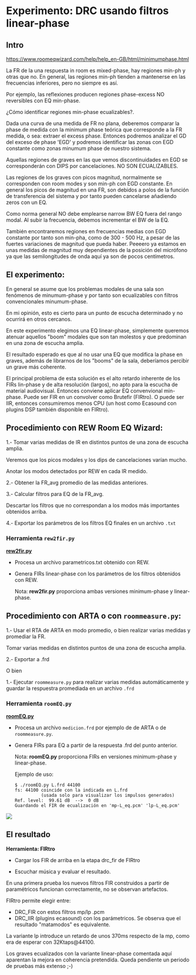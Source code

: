 # Experimento: DRC usando filtros linear-phase
 
## Intro

https://www.roomeqwizard.com/help/help_en-GB/html/minimumphase.html
 
La FR de la una respuesta in room es mixed-phase, hay regiones min-ph y otras que no. En general, las regiones min-ph tienden a mantenerse en las frecuencias inferiores, pero no siempre es así.
 
Por ejemplo, las reflexiones producen regiones phase-excess NO reversibles con EQ min-phase.
 
¿Cómo identificar regiones min-phase ecualizables?.

Dada una curva de una medida de FR no plana, deberemos comparar la phase de medida con la minimum phase teórica que corresponde a la FR medida, o sea: extraer el excess phase. Entonces podremos analizar el GD del exceso de phase 'EGD' y podremos identificar las zonas con EGD constante como zonas minumum phase de nuestro sistema.
 
Aquellas regiones de graves en las que vemos discontinuidades en EGD se corresponderán con DIPS por cancelaciones. NO SON ECUALIZABLES.
 
Las regiones de los graves con picos magnitud, normalmente se corresponden con room modes y son min-ph con EGD constante. En general los picos de magnitud en una FR, son debidos a polos de la función de transferencia del sistema y por tanto pueden cancelarse añadiendo zeros con un EQ.
 
Como norma general NO debe emplearse narrow BW EQ fuera del rango modal. Al subir la frecuencia, debemos incrementar el BW de la EQ.
 
También encontraremos regiones en frecuencias medias con EGD constante por tanto son min-pha, como de 300 - 500 Hz, a pesar de las fuertes variaciones de magnitud que pueda haber. Peeeero ya estamos en unas medidas de magnitud muy dependientes de la posición del micrófono ya que las semilongitudes de onda aquí ya son de pocos centímetros.
 
## El experimento:
 
En general se asume que los problemas modales de una sala son fenómenos de minumum-phase y por tanto son ecualizables con filtros convencionales minumum-phase.
 
En mi opinión, esto es cierto para un punto de escucha determinado y no ocurrirá en otros cercanos.
 
En este experimento elegimos una EQ linear-phase, simplemente queremos atenuar aquellos "boom" modales que son tan molestos y que predominan en una zona de escucha amplia.
 
El resultado esperado es que al no usar una EQ que modifica la phase en graves, además de librarnos de los "booms" de la sala, deberíamos percibir un grave más coherente.

El principal problema de esta solución es el alto retardo inherente de los FIRs lin-phase y de alta resolución (largos), no apto para la escucha de material audiovisual. Entonces conviene aplicar EQ convenvional min-phase. Puede ser FIR en un convolver como Brutefir (FIRtro). O puede ser IIR, entonces consumiremos menos CPU (un host como Ecasound con plugins DSP también disponible en FIRtro).

## Procedimiento con REW Room EQ Wizard:
 
1.- Tomar varias medidas de IR en distintos puntos de una zona de escucha amplia.

Veremos que los picos modales y los dips de cancelaciones varían mucho. 

Anotar los modos detectados por REW en cada IR medido.
 
2.- Obtener la FR_avg promedio de las medidas anteriores.
 
3.- Calcular filtros para EQ de la FR_avg.
 
Descartar los filtros que no correspondan a los modos más importantes obtenidos arriba.
 
4.- Exportar los parámetros de los filtros EQ finales en un archivo `.txt`
 
### Herramienta `rew2fir.py`

**[rew2fir.py](https://github.com/Rsantct/DRC/blob/master/drc_lin-pha/rew2fir.py)**

- Procesa un archivo parametricos.txt obtenido con REW.
 
- Genera FIRs linear-phase con los parámetros de los filtros obtenidos con REW.

    Nota: **rew2fir.py** proporciona ambas versiones minimum-phase y linear-phase.

## Procedimiento con ARTA o con `roommeasure.py`:
 
1.- Usar el RTA de ARTA en modo promedio, o bien realizar varias medidas y promediar la FR.

Tomar varias medidas en distintos puntos de una zona de escucha amplia.

2.- Exportar a .frd

O bien

1.- Ejecutar `roommeasure.py` para realizar varias medidas automáticamente y guardar la respuestra promediada en un archivo `.frd`
  
### Herramienta `roomEQ.py`

**[roomEQ.py](https://github.com/Rsantct/DRC/blob/master/drc_lin-pha/roomEQ.py)**

- Procesa un archivo `medicion.frd` por ejemplo de de ARTA o de `roommeasure.py`.
 
- Genera FIRs para EQ a partir de la respuesta .frd del punto anterior.

    Nota: **roomEQ.py** proporciona FIRs en versiones minimum-phase y linear-phase.

    Ejemplo de uso:
    
    ```    
    $ ./roomEQ.py L.frd 44100
    fs: 44100 coincide con la indicada en L.frd
              (usada solo para visualizar los impulsos generados)
    Ref. level:  99.61 dB  -->  0 dB
    Guardando el FIR de ecualización en 'mp-L_eq.pcm' 'lp-L_eq.pcm'
    ```    

![](https://github.com/Rsantct/DRC/blob/master/drc_lin-pha/roomEQ_R.png)

## El resultado

**Herramienta: FIRtro**
 
- Cargar los FIR de arriba en la etapa drc_fir de FIRtro

- Escuchar música y evaluar el resultado.

En una primera prueba los nuevos filtros FIR construidos a partir de paramétricos funcionan correctamente, no se observan artefactos.

FIRtro permite elegir entre:
- DRC_FIR con estos filtros mp/lp .pcm
- DRC_IIR (plugins ecasound) con los parámetricos. Se observa que el resultado "matamodos" es equivalente.

La variante lp introduce un retardo de unos 370ms respecto de la mp, como era de esperar con 32Ktaps@44100.

Los graves ecualizados con la variante linear-phase comentada aquí aparentan la mejora en coherencia pretendida. Queda pendiente un periodo de pruebas más extenso ;-)







